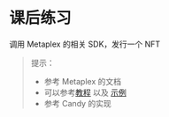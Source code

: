 # 课后练习

调用 Metaplex 的相关 SDK，发行一个 NFT

> 提示：
>
> - 参考 Metaplex 的文档
> - 可以参考[教程](https://www.soldev.app/course/nfts-with-metaplex) 以及 [示例](https://solanacookbook.com/references/nfts.html#how-to-create-an-nft)
> - 参考 Candy 的实现
